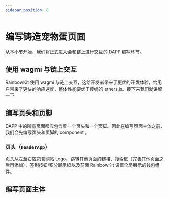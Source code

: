 ```yaml
---
sidebar_position: 8
---
```


# 编写铸造宠物蛋页面

从本小节开始，我们将正式进入会和链上进行交互的 DAPP 编写环节。

## 使用 wagmi 与链上交互

RainbowKit 使用 wagmi 与链上交互，这给开发者带来了更优的开发体验，给用户带来了更快的响应速度，整体性能要优于传统的 ethers.js。接下来我们就讲解一下

## 编写页头和页脚

DAPP 中的所有页面都应包含着一个页头和一个页脚。因此在编写页面主体之前，我们会先编写页头和页脚的 component 。

### 页头（`HeaderApp`）

页头从左至右应包含网站 Logo、跳转其他页面的链接、搜索框（完善其他页面之后再添加）、签到按钮/积分展示框以及前面 RainbowKit 设置全局展示的钱包组件。

## 编写页面主体

